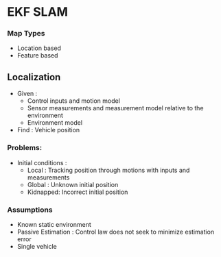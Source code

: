 # EKF SLAM


### Map Types
- Location based
- Feature based

## Localization
- Given :
    - Control inputs and motion model
    - Sensor measurements and measurement model relative to the environment
    - Environment model
- Find : Vehicle position

### Problems:
- Initial conditions :
    - Local : Tracking position through motions with inputs and measurements
    - Global : Unknown initial position
    - Kidnapped: Incorrect initial position

### Assumptions
- Known static environment
- Passive Estimation : Control law does not seek to minimize estimation error
- Single vehicle

